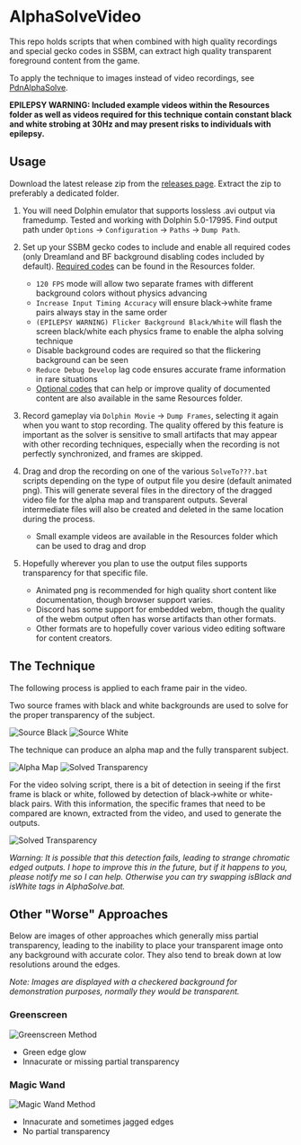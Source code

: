 # AlphaSolveVideo

This repo holds scripts that when combined with high quality recordings and special gecko codes in SSBM, can extract high quality transparent foreground content from the game.

To apply the technique to images instead of video recordings, see [PdnAlphaSolve](https://github.com/NeilHarbin0/PdnAlphaSolve).

**EPILEPSY WARNING: Included example videos within the Resources folder as well as videos required for this technique contain constant black and white strobing at 30Hz and may present risks to individuals with epilepsy.**

## Usage
Download the latest release zip from the [releases page](https://github.com/NeilHarbin0/AlphaSolveVideo/releases). Extract the zip to preferably a dedicated folder. 

1. You will need Dolphin emulator that supports lossless .avi output via framedump. Tested and working with Dolphin 5.0-17995. Find output path under `Options` -> `Configuration` -> `Paths` -> `Dump Path`.

2. Set up your SSBM gecko codes to include and enable all required codes (only Dreamland and BF background disabling codes included by default). [Required codes](https://github.com/NeilHarbin0/AlphaSolveVideo/blob/master/AlphaSolve/Resources/Required%20Codes.txt) can be found in the Resources folder.

    - `120 FPS` mode will allow two separate frames with different background colors without physics advancing
    - `Increase Input Timing Accuracy` will ensure black->white frame pairs always stay in the same order
    - `(EPILEPSY WARNING) Flicker Background Black/White` will flash the screen black/white each physics frame to enable the alpha solving technique
    - Disable background codes are required so that the flickering background can be seen
    - `Reduce Debug Develop` lag code ensures accurate frame information in rare situations
    - [Optional codes](https://github.com/NeilHarbin0/AlphaSolveVideo/blob/master/AlphaSolve/Resources/Optional%20Codes.txt) that can help or improve quality of documented content are also available in the same Resources folder.

3. Record gameplay via `Dolphin Movie` -> `Dump Frames`, selecting it again when you want to stop recording. The quality offered by this feature is important as the solver is sensitive to small artifacts that may appear with other recording techniques, especially when the recording is not perfectly synchronized, and frames are skipped.

4. Drag and drop the recording on one of the various `SolveTo???.bat` scripts depending on the type of output file you desire (default animated png). This will generate several files in the directory of the dragged video file for the alpha map and transparent outputs. Several intermediate files will also be created and deleted in the same location during the process.

    - Small example videos are available in the Resources folder which can be used to drag and drop

5. Hopefully wherever you plan to use the output files supports transparency for that specific file.

    - Animated png is recommended for high quality short content like documentation, though browser support varies.
    - Discord has some support for embedded webm, though the quality of the webm output often has worse artifacts than other formats.
    - Other formats are to hopefully cover various video editing software for content creators.

## The Technique
The following process is applied to each frame pair in the video.

Two source frames with black and white backgrounds are used to solve for the proper transparency of the subject.

![Source Black](https://github.com/NeilHarbin0/AlphaSolveVideo/blob/main/Resources/Readme%20Examples/ExSourceBlack.png?raw=true)
![Source White](https://github.com/NeilHarbin0/AlphaSolveVideo/blob/main/Resources/Readme%20Examples/ExSourceWhite.png?raw=true)

The technique can produce an alpha map and the fully transparent subject.

![Alpha Map](https://github.com/NeilHarbin0/AlphaSolveVideo/blob/main/Resources/Readme%20Examples/MethodAlphaSolveMap.png?raw=true)
![Solved Transparency](https://github.com/NeilHarbin0/AlphaSolveVideo/blob/main/Resources/Readme%20Examples/MethodAlphaSolve.png?raw=true)

For the video solving script, there is a bit of detection in seeing if the first frame is black or white, followed by detection of black->white or white-black pairs. With this information, the specific frames that need to be compared are known, extracted from the video, and used to generate the outputs.

![Solved Transparency](https://github.com/NeilHarbin0/AlphaSolveVideo/blob/main/Resources/Readme%20Examples/Demo.png?raw=true)

*Warning: It is possible that this detection fails, leading to strange chromatic edged outputs. I hope to improve this in the future, but if it happens to you, please notify me so I can help. Otherwise you can try swapping isBlack and isWhite tags in AlphaSolve.bat.*

## Other "Worse" Approaches
Below are images of other approaches which generally miss partial transparency, leading to the inability to place your transparent image onto any background with accurate color. They also tend to break down at low resolutions around the edges.

*Note: Images are displayed with a checkered background for demonstration purposes, normally they would be transparent.*

### Greenscreen

![Greenscreen Method](https://github.com/NeilHarbin0/AlphaSolveVideo/blob/main/Resources/Readme%20Examples/MethodGreenScreen.png?raw=true)
- Green edge glow
- Innacurate or missing partial transparency

### Magic Wand

![Magic Wand Method](https://github.com/NeilHarbin0/AlphaSolveVideo/blob/main/Resources/Readme%20Examples/MethodWand.png?raw=true)

- Innacurate and sometimes jagged edges
- No partial transparency

